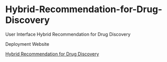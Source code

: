 # Hybrid-Recommendation-for-Drug-Discovery
User Interface Hybrid Recommendation for Drug Discovery

Deployment Website

[Hybrid Recommendation for Drug Discovery](https://afkerian.github.io/Hybrid-Recommendation-for-Drug-Discovery/)
